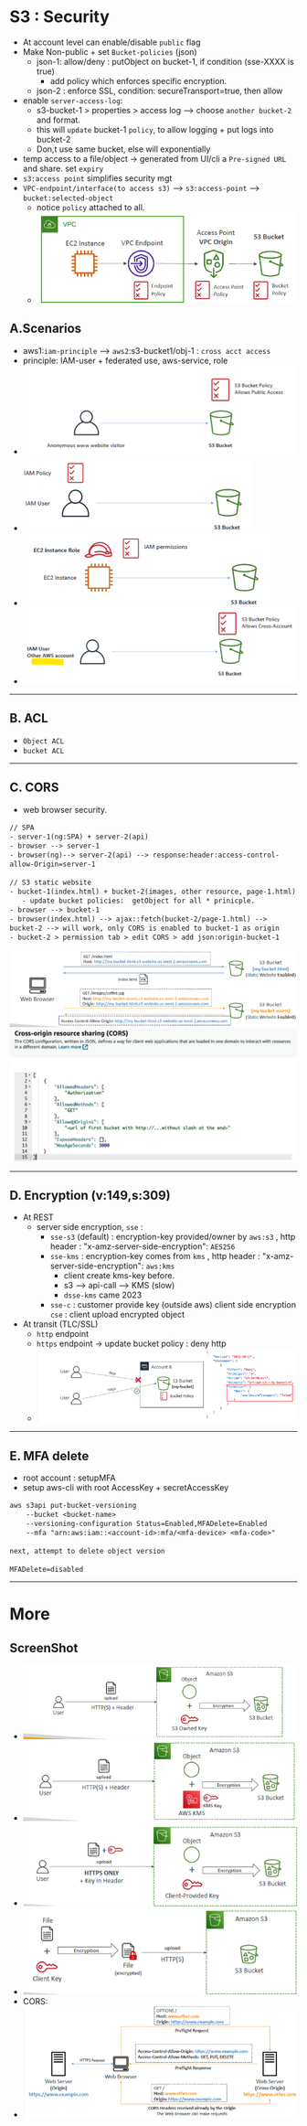 # S3 : Security
- At account level can enable/disable `public` flag
- Make Non-public + set `Bucket-policies` (json)
  - json-1: allow/deny : putObject on bucket-1, if condition (sse-XXXX is true)
    - add policy which enforces specific encryption.
  - json-2 : enforce SSL, condition: secureTransport=true, then allow
- enable `server-access-log`:
  - s3-bucket-1 > properties > access log  --> choose `another bucket-2` and format.
  - this will `update` bucket-1 `policy`, to allow logging + put logs into bucket-2
  - Don,t use same bucket, else will exponentially
- temp access to a file/object -> generated from UI/cli a `Pre-signed URL` and share. set `expiry`
- `s3:access point` simplifies security mgt
- `VPC-endpoint/interface(to access s3)` --> `s3:access-point` --> `bucket:selected-object` 
  - notice `policy` attached to all.
  - ![img_1.png](../99_img/storage/s3-3/img_100.png)

## A.Scenarios
- aws1:`iam-principle` --> `aws2`:s3-bucket1/obj-1 : `cross acct access`
- principle: IAM-user  + federated use, aws-service, role
- ![img.png](../99_img/storage/s3-1/img.png)
- ![img_1.png](../99_img/storage/s3-1/img_1.png)
- ![img_2.png](../99_img/storage/s3-1/img_2.png)
- ![img_3.png](../99_img/storage/s3-1/img_3.png)

---
## B. ACL
- `Object ACL`
- `bucket ACL`

---
## C. CORS
- web browser security.
```
// SPA
- server-1(ng:SPA) + server-2(api)
- browser --> server-1
- browser(ng)--> server-2(api) --> response:header:access-control-allow-Origin=server-1

// S3 static website
- bucket-1(index.html) + bucket-2(images, other resource, page-1.html)
   - update bucket policies:  getObject for all * prinicple.
- browser --> bucket-1
- browser(index.html) --> ajax::fetch(bucket-2/page-1.html) --> bucket-2 --> will work, only CORS is enabled to bucket-1 as origin 
- bucket-2 > permission tab > edit CORS > add json:origin-bucket-1
```
![img_6.png](../99_img/storage/s3-3/img_6.png)
![img_7.png](../99_img/storage/s3-3/img_7.png)

---
## D. Encryption (v:149,s:309)
- At REST
  - server side encryption, `sse` :
    - `sse-s3` (default) : encryption-key provided/owner by `aws:s3` , http header : "x-amz-server-side-encryption": `AES256`
    - `sse-kms` : encryption-key comes from `kms` ,  http header : "x-amz-server-side-encryption": `aws:kms`
      - client create kms-key before.
      - s3 --> api-call --> KMS (slow)
      - `dsse-kms` came 2023
    - `sse-c` : customer provide key (outside aws)
  client side encryption `cse` : client upload encrypted object
- At transit (TLC/SSL)
  - `http` endpoint
  - `https` endpoint -> update bucket policy : deny http
  - ![img.png](../99_img/storage/s3-3/img.png)

---
## E. MFA delete
- root account  : setupMFA
- setup aws-cli with root AccessKey  + secretAccessKey
```
aws s3api put-bucket-versioning 
    --bucket <bucket-name> 
    --versioning-configuration Status=Enabled,MFADelete=Enabled 
    --mfa "arn:aws:iam::<account-id>:mfa/<mfa-device> <mfa-code>"
    
next, attempt to delete object version

MFADelete=disabled 
```
---
# More
## ScreenShot
- ![img_1.png](../99_img/storage/s3-3/img_1.png)
- ![img_2.png](../99_img/storage/s3-3/img_2.png)
- ![img_3.png](../99_img/storage/s3-3/img_3.png)
- ![img_4.png](../99_img/storage/s3-3/img_4.png)
- CORS:
- ![img_5.png](../99_img/storage/s3-3/img_5.png)